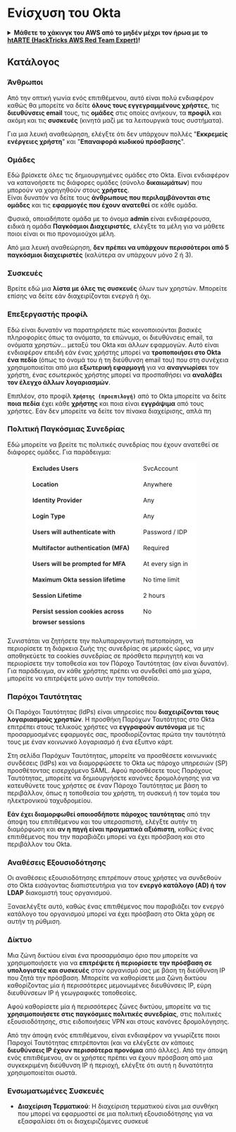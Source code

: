 # Ενίσχυση του Okta

<details>

<summary><strong>Μάθετε το χάκινγκ του AWS από το μηδέν μέχρι τον ήρωα με το</strong> <a href="https://training.hacktricks.xyz/courses/arte"><strong>htARTE (HackTricks AWS Red Team Expert)</strong></a><strong>!</strong></summary>

Άλλοι τρόποι για να υποστηρίξετε το HackTricks:

* Εάν θέλετε να δείτε την **εταιρεία σας να διαφημίζεται στο HackTricks** ή να **κατεβάσετε το HackTricks σε μορφή PDF** Ελέγξτε τα [**ΣΧΕΔΙΑ ΣΥΝΔΡΟΜΗΣ**](https://github.com/sponsors/carlospolop)!
* Αποκτήστε το [**επίσημο PEASS & HackTricks swag**](https://peass.creator-spring.com)
* Ανακαλύψτε [**The PEASS Family**](https://opensea.io/collection/the-peass-family), τη συλλογή μας από αποκλειστικά [**NFTs**](https://opensea.io/collection/the-peass-family)
* **Εγγραφείτε στη** 💬 [**ομάδα Discord**](https://discord.gg/hRep4RUj7f) ή στην [**ομάδα telegram**](https://t.me/peass) ή **ακολουθήστε** μας στο **Twitter** 🐦 [**@hacktricks_live**](https://twitter.com/hacktricks_live)**.**
* **Μοιραστείτε τα χάκινγκ κόλπα σας υποβάλλοντας PRs στα** [**HackTricks**](https://github.com/carlospolop/hacktricks) και [**HackTricks Cloud**](https://github.com/carlospolop/hacktricks-cloud) αποθετήρια του github.

</details>

## Κατάλογος

### Άνθρωποι

Από την οπτική γωνία ενός επιτιθέμενου, αυτό είναι πολύ ενδιαφέρον καθώς θα μπορείτε να δείτε **όλους τους εγγεγραμμένους χρήστες**, τις **διευθύνσεις email** τους, τις **ομάδες** στις οποίες ανήκουν, τα **προφίλ** και ακόμη και τις **συσκευές** (κινητά μαζί με τα λειτουργικά τους συστήματα).

Για μια λευκή αναθεώρηση, ελέγξτε ότι δεν υπάρχουν πολλές "**Εκκρεμείς ενέργειες χρήστη**" και "**Επαναφορά κωδικού πρόσβασης**".

### Ομάδες

Εδώ βρίσκετε όλες τις δημιουργημένες ομάδες στο Okta. Είναι ενδιαφέρον να κατανοήσετε τις διάφορες ομάδες (σύνολο **δικαιωμάτων**) που μπορούν να χορηγηθούν στους **χρήστες**.\
Είναι δυνατόν να δείτε τους **άνθρωπους που περιλαμβάνονται στις ομάδες** και τις **εφαρμογές που έχουν ανατεθεί** σε κάθε ομάδα.

Φυσικά, οποιαδήποτε ομάδα με το όνομα **admin** είναι ενδιαφέρουσα, ειδικά η ομάδα **Παγκόσμιοι Διαχειριστές**, ελέγξτε τα μέλη για να μάθετε ποιοι είναι οι πιο προνομιούχοι μέλη.

Από μια λευκή αναθεώρηση, **δεν πρέπει να υπάρχουν περισσότεροι από 5 παγκόσμιοι διαχειριστές** (καλύτερα αν υπάρχουν μόνο 2 ή 3).

### Συσκευές

Βρείτε εδώ μια **λίστα με όλες τις συσκευές** όλων των χρηστών. Μπορείτε επίσης να δείτε εάν διαχειρίζονται ενεργά ή όχι.

### Επεξεργαστής προφίλ

Εδώ είναι δυνατόν να παρατηρήσετε πώς κοινοποιούνται βασικές πληροφορίες όπως τα ονόματα, τα επώνυμα, οι διευθύνσεις email, τα ονόματα χρηστών... μεταξύ του Okta και άλλων εφαρμογών. Αυτό είναι ενδιαφέρον επειδή εάν ένας χρήστης μπορεί να **τροποποιήσει στο Okta ένα πεδίο** (όπως το όνομά του ή τη διεύθυνση email του) που στη συνέχεια χρησιμοποιείται από μια **εξωτερική εφαρμογή** για να **αναγνωρίσει** τον χρήστη, ένας εσωτερικός χρήστης μπορεί να προσπαθήσει να **αναλάβει τον έλεγχο άλλων λογαριασμών**.

Επιπλέον, στο προφίλ **`Χρήστης (προεπιλογή)`** από το Okta μπορείτε να δείτε **ποια πεδία** έχει κάθε **χρήστης** και ποια είναι **εγγράψιμα** από τους χρήστες. Εάν δεν μπορείτε να δείτε τον πίνακα διαχείρισης, απλά πη
### Πολιτική Παγκόσμιας Συνεδρίας

Εδώ μπορείτε να βρείτε τις πολιτικές συνεδρίας που έχουν ανατεθεί σε διάφορες ομάδες. Για παράδειγμα:

<figure><img src="../../.gitbook/assets/image (2) (1) (2).png" alt=""><figcaption></figcaption></figure>

Συνιστάται να ζητήσετε την πολυπαραγοντική πιστοποίηση, να περιορίσετε τη διάρκεια ζωής της συνεδρίας σε μερικές ώρες, να μην αποθηκεύετε τα cookies συνεδρίας σε πρόσθετα περιηγητή και να περιορίσετε την τοποθεσία και τον Πάροχο Ταυτότητας (αν είναι δυνατόν). Για παράδειγμα, αν κάθε χρήστης πρέπει να συνδεθεί από μια χώρα, μπορείτε να επιτρέψετε μόνο αυτήν την τοποθεσία.

### Παρόχοι Ταυτότητας

Οι Παρόχοι Ταυτότητας (IdPs) είναι υπηρεσίες που **διαχειρίζονται τους λογαριασμούς χρηστών**. Η προσθήκη Παρόχων Ταυτότητας στο Okta επιτρέπει στους τελικούς χρήστες να **εγγραφούν αυτόνομα** με τις προσαρμοσμένες εφαρμογές σας, προσδιορίζοντας πρώτα την ταυτότητά τους με έναν κοινωνικό λογαριασμό ή ένα έξυπνο κάρτ.

Στη σελίδα Παρόχων Ταυτότητας, μπορείτε να προσθέσετε κοινωνικές συνδέσεις (IdPs) και να διαμορφώσετε το Okta ως πάροχο υπηρεσιών (SP) προσθέτοντας εισερχόμενο SAML. Αφού προσθέσετε τους Παρόχους Ταυτότητας, μπορείτε να δημιουργήσετε κανόνες δρομολόγησης για να κατευθύνετε τους χρήστες σε έναν Πάροχο Ταυτότητας με βάση το περιβάλλον, όπως η τοποθεσία του χρήστη, τη συσκευή ή τον τομέα του ηλεκτρονικού ταχυδρομείου.

**Εάν έχει διαμορφωθεί οποιοσδήποτε πάροχος ταυτότητας** από την άποψη του επιτιθέμενου και του υπερασπιστή, ελέγξτε αυτήν τη διαμόρφωση και **αν η πηγή είναι πραγματικά αξιόπιστη**, καθώς ένας επιτιθέμενος που την παραβιάζει μπορεί να έχει πρόσβαση και στο περιβάλλον του Okta.

### Αναθέσεις Εξουσιοδότησης

Οι αναθέσεις εξουσιοδότησης επιτρέπουν στους χρήστες να συνδεθούν στο Okta εισάγοντας διαπιστευτήρια για τον **ενεργό κατάλογο (AD) ή τον LDAP** διακομιστή τους οργανισμού.

Ξαναελέγξτε αυτό, καθώς ένας επιτιθέμενος που παραβιάζει τον ενεργό κατάλογο του οργανισμού μπορεί να έχει πρόσβαση στο Okta χάρη σε αυτήν τη ρύθμιση.

### Δίκτυο

Μια ζώνη δικτύου είναι ένα προσαρμόσιμο όριο που μπορείτε να χρησιμοποιήσετε για να **επιτρέψετε ή περιορίσετε την πρόσβαση σε υπολογιστές και συσκευές** στον οργανισμό σας με βάση τη διεύθυνση IP που ζητά την πρόσβαση. Μπορείτε να καθορίσετε μια ζώνη δικτύου καθορίζοντας μία ή περισσότερες μεμονωμένες διευθύνσεις IP, εύρη διευθύνσεων IP ή γεωγραφικές τοποθεσίες.

Αφού καθορίσετε μία ή περισσότερες ζώνες δικτύου, μπορείτε να τις **χρησιμοποιήσετε στις παγκόσμιες πολιτικές συνεδρίας**, στις πολιτικές εξουσιοδότησης, στις ειδοποιήσεις VPN και στους κανόνες δρομολόγησης.

Από την άποψη ενός επιτιθέμενου, είναι ενδιαφέρον να γνωρίζετε ποιοι Παροχοί Ταυτότητας επιτρέπονται (και να ελέγξετε αν κάποιες **διευθύνσεις IP έχουν περισσότερα προνόμια** από άλλες). Από την άποψη ενός επιτιθέμενου, αν οι χρήστες πρέπει να έχουν πρόσβαση από μια συγκεκριμένη διεύθυνση IP ή περιοχή, ελέγξτε ότι αυτή η δυνατότητα χρησιμοποιείται σωστά.

### Ενσωματωμένες Συσκευές

* **Διαχείριση Τερματικού**: Η διαχείριση τερματικού είναι μια συνθήκη που μπορεί να εφαρμοστεί σε μια πολιτική εξουσιοδότησης για να εξασφαλίσει ότι οι διαχειριζόμενες συσκευέ
